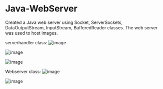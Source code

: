 # Java-WebServer

Created a Java web server using Socket, ServerSockets, DataOutputStream, InputStream, BufferedReader classes.
The web server was used to host images. 

serverhandler class:
![image](https://user-images.githubusercontent.com/102123401/169632889-a036e40c-7cc1-48ff-b287-2c5097e27687.png)

![image](https://user-images.githubusercontent.com/102123401/169632919-fd0ad7ca-3ba1-4350-a20e-3929f99ca4a7.png)

![image](https://user-images.githubusercontent.com/102123401/169632930-7eaacc5b-a2d3-41f6-b896-421ff94d2420.png)

Webserver class:
![image](https://user-images.githubusercontent.com/102123401/169632939-a4ca8f92-3ed3-42a0-ac4a-d3bad6802ef1.png)

![image](https://user-images.githubusercontent.com/102123401/169632951-94f247d5-4099-4b84-9d61-be0b34da2659.png)
